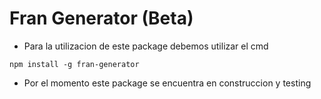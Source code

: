 # Fran Generator (Beta)
- Para la utilizacion de este package debemos utilizar el cmd

``` npm install -g fran-generator ``` 


- Por el momento este package se encuentra en construccion y testing



